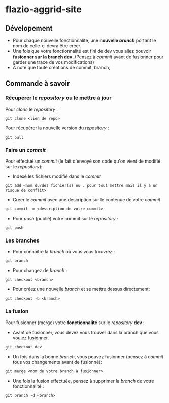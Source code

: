 # flazio-aggrid-site
## Dévelopement
- Pour chaque nouvelle fonctionnalité, une **nouvelle *branch*** portant le nom de celle-ci devra être créer.
- Une fois que votre fonctionnalité est fini de dev vous allez pouvoir **fusionner sur la branch dev**. (Pensez à *commit* avant de fusionner pour garder une trace de vos modifications)
- A noté que toute créations de commit, branch, 
## Commande à savoir
### Récupérer le *repository* ou le mettre à jour 
Pour *clone* le *repository* :
```
git clone <lien de repo>
```
Pour récupérer la nouvelle version du *repository* :
```
git pull
```
### Faire un *commit*
Pour effectué un *commit* (le fait d'envoyé son code qu'on vient de modifié sur le *repository*):
- Indexé les fichiers modifié dans le *commit*
```
git add <nom du/des fichier(s) ou . pour tout mettre mais il y a un risque de conflit>
```
- Créer le *commit* avec une description sur le contenue de votre *commit*
```
git commit -m <description de votre commit>
```
- Pour *push* (publié) votre commit sur le *repository* :
```
git push
```
### Les branches
- Pour connaitre la *branch* où vous vous trouvrez :
```
git branch
```
- Pour changez de *branch* :
```
git checkout <branch>
```
- Pour créez une nouvelle *branch* et se mettre dessus directement:
```
git checkout -b <branch>
```
### La fusion
Pour fusionner (merge) votre **fonctionnalité** sur le *repository* **dev** :
- Avant de fusionner, vous devez vous trouver dans la branch que vous voulez fusionner.
```
git checkout dev
```
- Un fois dans la bonne *branch*, vous pouvez fusionner (pensez à *commit* tous vos changements avant de fusionné):
```
git merge <nom de votre branch à fusionner>
```
- Une fois la fusion effectuée, pensez à supprimer la *branch* de votre fonctionnalité :
```
git branch -d <branch>
```
